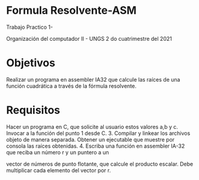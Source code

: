 # Formula Resolvente-ASM
Trabajo Practico 1- 

Organización del computador II - UNGS 2
do cuatrimestre del 2021

# Objetivos
 Realizar un programa en assembler IA32 que calcule las raíces de una función cuadrática a través de la fórmula resolvente.


# Requisitos
Hacer un programa en C, que solicite al usuario estos valores a,b y c. Invocar a la
función del punto 1 desde C.
3. Compilar y linkear los archivos objeto de manera separada. Obtener un ejecutable que
muestre por consola las raíces obtenidas.
4. Escriba una función en assembler IA-32 que reciba un número r y un puntero a un


vector de números de punto flotante, que calcule el producto escalar. Debe multiplicar
cada elemento del vector por r.


